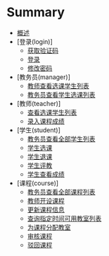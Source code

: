 # Summary

* [概述](README.md)
* [登录(login)]
   * [获取验证码](login/LoginCode.md)
   * [登录](login/Login.md)
   * [修改密码](login/ChangePwd.md)
* [教务员(manager)]
   * [教师查看选课学生列表](manager/ListStudentByCourse.md)
   * [教务员查看学生选课列表](manager/ListCourseByStudent.md)
* [教师(teacher)]
   * [查看选课学生列表](teacher/StudentList.md)
   * [录入课程成绩](teacher/RecordCourseGrade.md)
* [学生(student)]
   * [教务员查看全部学生列表](student/List.md)
   * [学生选课](student/SelectCourse.md)
   * [学生退课](student/DropCourse.md)
   * [学生评教](student/EvaluateGrade.md)
   * [学生查看成绩](student/ViewGrade.md)
* [课程(course)]
   * [教务员查看全部课程列表](course/List.md)
   * [教师开设课程](course/New.md)
   * [更新课程信息](course/Update.md)
   * [查询指定时间可用教室列表](course/RoomList.md)
   * [为课程分配教室](course/BindingRoom.md)
   * [审核课程](course/Pass.md)
   * [驳回课程](course/Reject.md)
